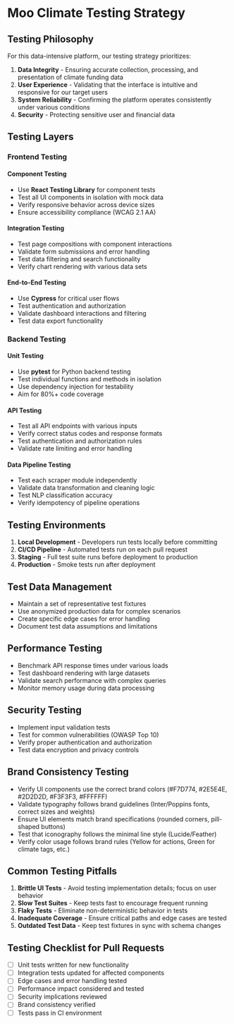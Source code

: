 # Moo Climate Testing Strategy

## Testing Philosophy

For this data-intensive platform, our testing strategy prioritizes:

1. **Data Integrity** - Ensuring accurate collection, processing, and presentation of climate funding data
2. **User Experience** - Validating that the interface is intuitive and responsive for our target users
3. **System Reliability** - Confirming the platform operates consistently under various conditions
4. **Security** - Protecting sensitive user and financial data

## Testing Layers

### Frontend Testing

#### Component Testing

- Use **React Testing Library** for component tests
- Test all UI components in isolation with mock data
- Verify responsive behavior across device sizes
- Ensure accessibility compliance (WCAG 2.1 AA)

#### Integration Testing

- Test page compositions with component interactions
- Validate form submissions and error handling
- Test data filtering and search functionality
- Verify chart rendering with various data sets

#### End-to-End Testing

- Use **Cypress** for critical user flows
- Test authentication and authorization
- Validate dashboard interactions and filtering
- Test data export functionality

### Backend Testing

#### Unit Testing

- Use **pytest** for Python backend testing
- Test individual functions and methods in isolation
- Use dependency injection for testability
- Aim for 80%+ code coverage

#### API Testing

- Test all API endpoints with various inputs
- Verify correct status codes and response formats
- Test authentication and authorization rules
- Validate rate limiting and error handling

#### Data Pipeline Testing

- Test each scraper module independently
- Validate data transformation and cleaning logic
- Test NLP classification accuracy
- Verify idempotency of pipeline operations

## Testing Environments

1. **Local Development** - Developers run tests locally before committing
2. **CI/CD Pipeline** - Automated tests run on each pull request
3. **Staging** - Full test suite runs before deployment to production
4. **Production** - Smoke tests run after deployment

## Test Data Management

- Maintain a set of representative test fixtures
- Use anonymized production data for complex scenarios
- Create specific edge cases for error handling
- Document test data assumptions and limitations

## Performance Testing

- Benchmark API response times under various loads
- Test dashboard rendering with large datasets
- Validate search performance with complex queries
- Monitor memory usage during data processing

## Security Testing

- Implement input validation tests
- Test for common vulnerabilities (OWASP Top 10)
- Verify proper authentication and authorization
- Test data encryption and privacy controls

## Brand Consistency Testing

- Verify UI components use the correct brand colors (#F7D774, #2E5E4E, #2D2D2D, #F3F3F3, #FFFFFF)
- Validate typography follows brand guidelines (Inter/Poppins fonts, correct sizes and weights)
- Ensure UI elements match brand specifications (rounded corners, pill-shaped buttons)
- Test that iconography follows the minimal line style (Lucide/Feather)
- Verify color usage follows brand rules (Yellow for actions, Green for climate tags, etc.)

## Common Testing Pitfalls

1. **Brittle UI Tests** - Avoid testing implementation details; focus on user behavior
2. **Slow Test Suites** - Keep tests fast to encourage frequent running
3. **Flaky Tests** - Eliminate non-deterministic behavior in tests
4. **Inadequate Coverage** - Ensure critical paths and edge cases are tested
5. **Outdated Test Data** - Keep test fixtures in sync with schema changes

## Testing Checklist for Pull Requests

- [ ] Unit tests written for new functionality
- [ ] Integration tests updated for affected components
- [ ] Edge cases and error handling tested
- [ ] Performance impact considered and tested
- [ ] Security implications reviewed
- [ ] Brand consistency verified
- [ ] Tests pass in CI environment
